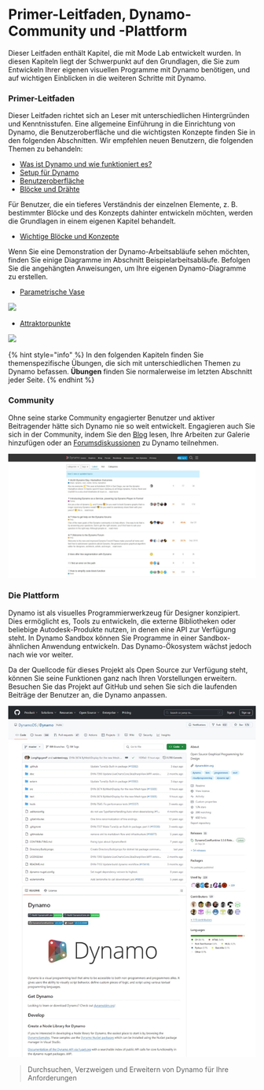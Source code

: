 # Primer-Leitfaden, Dynamo-Community und -Plattform

Dieser Leitfaden enthält Kapitel, die mit Mode Lab entwickelt wurden. In diesen Kapiteln liegt der Schwerpunkt auf den Grundlagen, die Sie zum Entwickeln Ihrer eigenen visuellen Programme mit Dynamo benötigen, und auf wichtigen Einblicken in die weiteren Schritte mit Dynamo.

### Primer-Leitfaden

Dieser Leitfaden richtet sich an Leser mit unterschiedlichen Hintergründen und Kenntnisstufen. Eine allgemeine Einführung in die Einrichtung von Dynamo, die Benutzeroberfläche und die wichtigsten Konzepte finden Sie in den folgenden Abschnitten. Wir empfehlen neuen Benutzern, die folgenden Themen zu behandeln:

* [Was ist Dynamo und wie funktioniert es?](1-what-is-dynamo.md)
* [Setup für Dynamo](../2\_setup\_for\_dynamo/)
* [Benutzeroberfläche](../3\_user\_interface/)
* [Blöcke und Drähte](../4\_nodes\_and\_wires/)

Für Benutzer, die ein tieferes Verständnis der einzelnen Elemente, z. B. bestimmter Blöcke und des Konzepts dahinter entwickeln möchten, werden die Grundlagen in einem eigenen Kapitel behandelt.

* [Wichtige Blöcke und Konzepte](../5\_essential\_nodes\_and\_concepts/)

Wenn Sie eine Demonstration der Dynamo-Arbeitsabläufe sehen möchten, finden Sie einige Diagramme im Abschnitt Beispielarbeitsabläufe. Befolgen Sie die angehängten Anweisungen, um Ihre eigenen Dynamo-Diagramme zu erstellen.

* [Parametrische Vase](../10\_sample\_workflow/10-1\_getting-started-workflows/1-parametric-vase.md)

![](images/1-2/vase1.gif)

* [Attraktorpunkte](../10\_sample\_workflow/10-1\_getting-started-workflows/2-attractor-points.md)

![](images/1-2/attractor1.gif)

{% hint style="info" %} In den folgenden Kapiteln finden Sie themenspezifische Übungen, die sich mit unterschiedlichen Themen zu Dynamo befassen.  **Übungen** finden Sie normalerweise im letzten Abschnitt jeder Seite. {% endhint %}

### Community

Ohne seine starke Community engagierter Benutzer und aktiver Beitragender hätte sich Dynamo nie so weit entwickelt. Engagieren auch Sie sich in der Community, indem Sie den [Blog](http://dynamobim.org/blog/) lesen, Ihre Arbeiten zur Galerie hinzufügen oder an [Forumsdiskussionen](https://forum.dynamobim.com) zu Dynamo teilnehmen.

![Das Forum](images/1-2/02-Community.png)

### Die Plattform

Dynamo ist als visuelles Programmierwerkzeug für Designer konzipiert. Dies ermöglicht es, Tools zu entwickeln, die externe Bibliotheken oder beliebige Autodesk-Produkte nutzen, in denen eine API zur Verfügung steht. In Dynamo Sandbox können Sie Programme in einer Sandbox-ähnlichen Anwendung entwickeln. Das Dynamo-Ökosystem wächst jedoch nach wie vor weiter.

Da der Quellcode für dieses Projekt als Open Source zur Verfügung steht, können Sie seine Funktionen ganz nach Ihren Vorstellungen erweitern. Besuchen Sie das Projekt auf GitHub und sehen Sie sich die laufenden Beiträge der Benutzer an, die Dynamo anpassen.

![Das Repo](images/1-2/03-TheRepo.png)

> Durchsuchen, Verzweigen und Erweitern von Dynamo für Ihre Anforderungen
